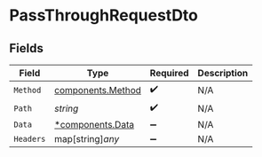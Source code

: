 # PassThroughRequestDto


## Fields

| Field                                                  | Type                                                   | Required                                               | Description                                            |
| ------------------------------------------------------ | ------------------------------------------------------ | ------------------------------------------------------ | ------------------------------------------------------ |
| `Method`                                               | [components.Method](../../models/components/method.md) | :heavy_check_mark:                                     | N/A                                                    |
| `Path`                                                 | *string*                                               | :heavy_check_mark:                                     | N/A                                                    |
| `Data`                                                 | [*components.Data](../../models/components/data.md)    | :heavy_minus_sign:                                     | N/A                                                    |
| `Headers`                                              | map[string]*any*                                       | :heavy_minus_sign:                                     | N/A                                                    |